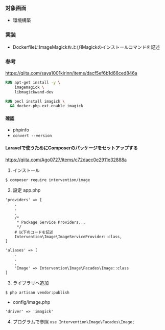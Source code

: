### 対象画面
- 環境構築
### 実装
- DockerfileにImageMagickおよびIMagickのインストールコマンドを記述
### 参考
https://qiita.com/saya1001kirinn/items/dacf5ef6b1d66ced846a

```dockerfile
RUN apt-get install -y \
    imagemagick \
    libmagickwand-dev

RUN pecl install imagick \
  && docker-php-ext-enable imagick
```
#### 確認
- phpinfo
- `convert --version`

#### Laravelで使うためにComposerのパッケージをセットアップする
https://qiita.com/Ago0727/items/c72daec0e2911e32888a
1. インストール
```
$ composer require intervention/image
```
2. 設定 app.php
```
'providers' => [
    .
    .
    .
    /*
     * Package Service Providers...
     */
    # 以下のコードを記述
    Intervention\Image\ImageServiceProvider::class,
]

'aliases' => [
    .
    .
    .
    'Image' => Intervention\Image\Facades\Image::class
]
```
3. ライブラリへ追加 
```
$ php artisan vendor:publish
```
- config/image.php
```
'driver' => 'imagick'
```
4. プログラムで参照
`use Intervention\Image\Facades\Image;`